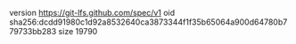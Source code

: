 version https://git-lfs.github.com/spec/v1
oid sha256:dcdd91980c1d92a8532640ca3873344f1f35b65064a900d64780b779733bb283
size 19790

